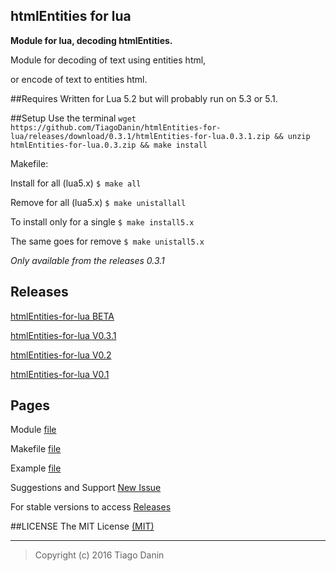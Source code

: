 ## htmlEntities for lua
**Module for lua, decoding htmlEntities.**

Module for decoding of text using entities html,

or encode of text to entities html.


##Requires
Written for Lua 5.2 but will probably run on 5.3 or 5.1.


##Setup
Use the terminal `wget https://github.com/TiagoDanin/htmlEntities-for-lua/releases/download/0.3.1/htmlEntities-for-lua.0.3.1.zip && unzip htmlEntities-for-lua.0.3.zip && make install`


Makefile:

Install for all (lua5.x) `$ make all`

Remove for all (lua5.x) `$ make unistallall`

To install only for a single `$ make install5.x`

The same goes for remove `$ make unistall5.x`

*Only available from the releases 0.3.1*


## Releases
[htmlEntities-for-lua BETA](https://github.com/TiagoDanin/htmlEntities-for-lua/tree/master)

[htmlEntities-for-lua V0.3.1](https://github.com/TiagoDanin/htmlEntities-for-lua/releases/tag/0.3.1)

[htmlEntities-for-lua V0.2](https://github.com/TiagoDanin/htmlEntities-for-lua/releases/tag/0.2)

[htmlEntities-for-lua V0.1](https://github.com/TiagoDanin/htmlEntities-for-lua/releases/tag/0.1)


## Pages
Module [file](https://github.com/TiagoDanin/htmlEntities-for-lua/blob/master/src/htmlEntities.lua)

Makefile [file](https://github.com/TiagoDanin/htmlEntities-for-lua/blob/master/Makefile)

Example [file](https://github.com/TiagoDanin/htmlEntities-for-lua/blob/master/example/example.lua)

Suggestions and Support [New Issue](https://github.com/TiagoDanin/htmlEntities-for-lua/issues/new)

For stable versions to access [Releases](https://github.com/TiagoDanin/htmlEntities-for-lua/releases)


##LICENSE
The MIT License [(MIT)](https://github.com/TiagoDanin/htmlEntities-for-lua/blob/master/LICENSE)

---
>Copyright (c) 2016 Tiago Danin
